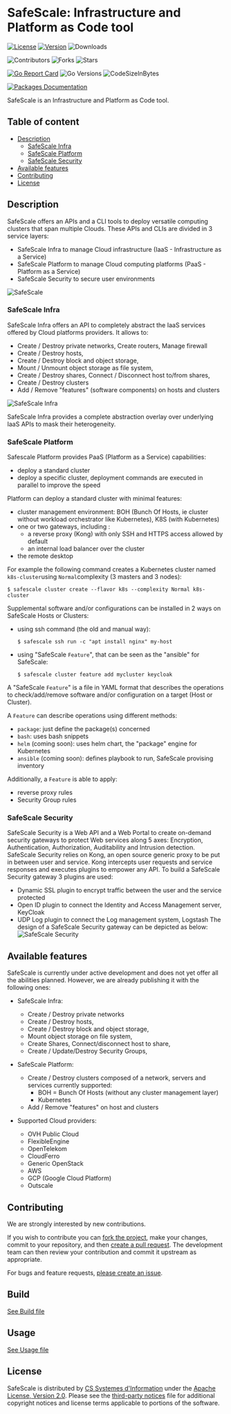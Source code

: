 # SafeScale: Infrastructure and Platform as Code tool

[![License](https://img.shields.io/badge/License-Apache%202.0-blue.svg)](https://github.com/CS-SI/SafeScale/blob/master/LICENSE)
[![Version](https://img.shields.io/github/release/CS-SI/SafeScale.svg)](https://github.com/CS-SI/SafeScale/releases/latest)
![Downloads](https://img.shields.io/github/downloads/CS-SI/SafeScale/total)

![Contributors](https://img.shields.io/github/contributors/CS-SI/SafeScale)
![Forks](https://img.shields.io/github/forks/CS-SI/SafeScale?style=flat)
![Stars](https://img.shields.io/github/stars/CS-SI/SafeScale)

[![Go Report Card](https://goreportcard.com/badge/github.com/CS-SI/SafeScale/v22)](https://goreportcard.com/report/github.com/CS-SI/SafeScale/v22)
![Go Versions](https://img.shields.io/badge/go-1.17%2C1.18%2C1.19-brightgreen)
![CodeSizeInBytes](https://img.shields.io/github/languages/code-size/CS-SI/SafeScale)

[![Packages Documentation](https://img.shields.io/badge/go-documentation-blue.svg?label=packages)](https://pkg.go.dev/github.com/CS-SI/SafeScale/v22/lib)

SafeScale is an Infrastructure and Platform as Code tool.

## Table of content
  - [Description](#description)
    - [SafeScale Infra](#safescale-infra)
    - [SafeScale Platform](#safescale-platform)
    - [SafeScale Security](#safescale-security)
  - [Available features](#available-features)
  - [Contributing](#contributing)
  - [License](#license)

## Description
SafeScale offers an APIs and a CLI tools to deploy versatile computing clusters that span multiple Clouds. These APIs and CLIs are divided in 3 service layers:

- SafeScale Infra to manage Cloud infrastructure (IaaS - Infrastructure as a Service)
- SafeScale Platform to manage Cloud computing platforms (PaaS - Platform as a Service)
- SafeScale Security to secure user environments

![SafeScale](doc/img/SafeScale.png "SafeScale")

### SafeScale Infra

SafeScale Infra offers an API to completely abstract the IaaS services offered by Cloud platforms providers.
It allows to:

- Create / Destroy private networks, Create routers, Manage firewall
- Create / Destroy hosts,
- Create / Destroy block and object storage,
- Mount / Unmount object storage as file system,
- Create / Destroy shares, Connect / Disconnect host to/from shares,
- Create / Destroy clusters
- Add / Remove "features" (software components) on hosts and clusters

![SafeScale Infra](doc/img/SafeScale_Infra.png "SafeScale Infra")

SafeScale Infra provides a complete abstraction overlay over underlying IaaS APIs to mask their heterogeneity.

### SafeScale Platform

Safescale Platform provides PaaS (Platform as a Service) capabilities:
- deploy a standard cluster
- deploy a specific cluster, deployment commands are executed in parallel to improve the speed

Platform can deploy a standard cluster with minimal features:
- cluster management environment: BOH (Bunch Of Hosts, ie cluster without workload orchestrator like Kubernetes), K8S (with Kubernetes)
- one or two gateways, including :
  - a reverse proxy (Kong) with only SSH and HTTPS access allowed by default
  - an internal load balancer over the cluster
- the remote desktop

For example the following command creates a Kubernetes cluster named `k8s-cluster`using `Normal`complexity (3 masters and 3 nodes):

```
$ safescale cluster create --flavor k8s --complexity Normal k8s-cluster
```

Supplemental software and/or configurations can be installed in 2 ways on SafeScale Hosts or Clusters:
- using ssh command (the old and manual way):
  ```
  $ safescale ssh run -c "apt install nginx" my-host
  ```
- using "SafeScale `Feature`", that can be seen as the "ansible" for SafeScale:

  ```
  $ safescale cluster feature add mycluster keycloak
  ```

A "SafeScale `Feature`" is a file in YAML format that describes the operations to check/add/remove software and/or configuration on a target (Host or Cluster).

A `Feature` can describe operations using different methods:
- `package`: just define the package(s) concerned
- `bash`: uses bash snippets
- `helm` (coming soon): uses helm chart, the "package" engine for Kubernetes
- `ansible` (coming soon): defines playbook to run, SafeScale provising inventory

Additionally, a `Feature` is able to apply:
- reverse proxy rules
- Security Group rules

### SafeScale Security

SafeScale Security is a Web API and a Web Portal to create on-demand security gateways to protect Web services along 5 axes: Encryption, Authentication, Authorization, Auditability and Intrusion detection.
SafeScale Security relies on Kong, an open source generic proxy to be put in between user and service. Kong intercepts user requests and service responses and executes plugins to empower any API. To build a SafeScale Security gateway 3 plugins are used:
- Dynamic SSL plugin to encrypt traffic between the user and the service protected
- Open ID plugin to connect the Identity and Access Management server, KeyCloak
- UDP Log plugin to connect the Log management system, Logstash
The design of a SafeScale Security gateway can be depicted as below:
![SafeScale Security](doc/img/SafeScale_Security.png "SafeScale Security")

## Available features
SafeScale is currently under active development and does not yet offer all the abilities planned. However, we are already publishing it with the following ones:

  - SafeScale Infra:
    - Create / Destroy private networks
    - Create / Destroy hosts,
    - Create / Destroy block and object storage,
    - Mount object storage on file system,
    - Create Shares, Connect/disconnect host to share,
    - Create / Update/Destroy Security Groups,
      
  - SafeScale Platform:
    - Create / Destroy clusters composed of a network, servers and services
      currently supported:
        - BOH = Bunch Of Hosts (without any cluster management layer)
        - Kubernetes
    - Add / Remove "features" on host and clusters


 - Supported Cloud providers:
    - OVH Public Cloud
    - FlexibleEngine
    - OpenTelekom
    - CloudFerro
    - Generic OpenStack
    - AWS
    - GCP (Google Cloud Platform)
    - Outscale


## Contributing

We are strongly interested by new contributions.

If you wish to contribute you can [fork the project](https://help.github.com/forking/), make your changes, commit to your repository, and then [create a pull request](https://help.github.com/articles/creating-a-pull-request-from-a-fork/). The development team can then review your contribution and commit it upstream as appropriate.

For bugs and feature requests, [please create an issue](../../issues/new).

## Build
  [See Build file](doc/build/BUILDING.md)

## Usage
  [See Usage file](doc/USAGE.md)

## License

SafeScale is distributed by [CS Systemes d'Information](http://csgroup.eu) under the [Apache License, Version 2.0](LICENSE). Please see the [third-party notices](NOTICE) file for additional copyright notices and license terms applicable to portions of the software.
